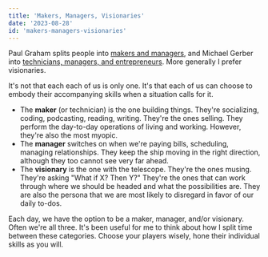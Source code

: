 ```yaml
---
title: 'Makers, Managers, Visionaries'
date: '2023-08-28'
id: 'makers-managers-visionaries'
---
```

Paul Graham splits people into [makers and managers](http://www.paulgraham.com/makersschedule.html), and Michael Gerber into [technicians, managers, and entrepreneurs](https://www.amazon.com/Myth-Revisited-Small-Businesses-About/dp/0887307280). More generally I prefer visionaries.

It's not that each each of us is only one. It's that each of us can choose to embody their accompanying skills when a situation calls for it.

- The **maker** (or technician) is the one building things. They're socializing, coding, podcasting, reading, writing. They're the ones selling. They perform the day-to-day operations of living and working. However, they're also the most myopic.
- The **manager** switches on when we're paying bills, scheduling, managing relationships. They keep the ship moving in the right direction, although they too cannot see very far ahead.
- The **visionary** is the one with the telescope. They're the ones musing. They're asking "What if X? Then Y?" They're the ones that can work through where we should be headed and what the possibilities are. They are also the persona that we are most likely to disregard in favor of our daily to-dos.

Each day, we have the option to be a maker, manager, and/or visionary. Often we're all three.
It's been useful for me to think about how I split time between these categories.
Choose your players wisely, hone their individual skills as you will.

